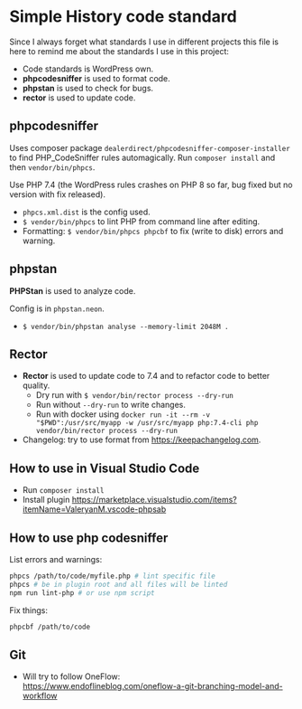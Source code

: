 # Simple History code standard

Since I always forget what standards I use in different projects this file is here to remind me about the standards I use in this project:

- Code standards is WordPress own.
- **phpcodesniffer** is used to format code.
- **phpstan** is used to check for bugs.
- **rector** is used to update code.

## phpcodesniffer

Uses composer package `dealerdirect/phpcodesniffer-composer-installer` to find PHP_CodeSniffer rules automagically. Run `composer install` and then `vendor/bin/phpcs`.

Use PHP 7.4 (the WordPress rules crashes on PHP 8 so far, bug fixed but no version with fix released).

- `phpcs.xml.dist` is the config used.
- `$ vendor/bin/phpcs` to lint PHP from command line after editing.
- Formatting:
    `$ vendor/bin/phpcs phpcbf` to fix (write to disk) errors and warning.

## phpstan

**PHPStan** is used to analyze code.

Config is in `phpstan.neon`.

- `$ vendor/bin/phpstan analyse --memory-limit 2048M .`

## Rector

- **Rector** is used to update code to 7.4 and to refactor code to better quality.
    - Dry run with `$ vendor/bin/rector process --dry-run`
    - Run without `--dry-run` to write changes.
    - Run with docker using `docker run -it --rm -v "$PWD":/usr/src/myapp -w /usr/src/myapp php:7.4-cli php vendor/bin/rector process --dry-run`
- Changelog: try to use format from https://keepachangelog.com.

## How to use in Visual Studio Code

- Run `composer install`
- Install plugin https://marketplace.visualstudio.com/items?itemName=ValeryanM.vscode-phpsab

## How to use php codesniffer

List errors and warnings:

```bash
phpcs /path/to/code/myfile.php # lint specific file
phpcs # be in plugin root and all files will be linted
npm run lint-php # or use npm script
```

Fix things:

```bash
phpcbf /path/to/code
```

## Git

- Will try to follow OneFlow:  
    https://www.endoflineblog.com/oneflow-a-git-branching-model-and-workflow
